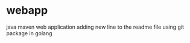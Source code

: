 # webapp

java maven web application
adding new line to the readme file using git package in golang
